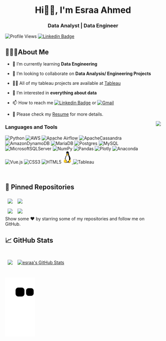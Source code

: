 <h1 align="center">Hi👋🏻, I'm Esraa Ahmed</h1>
<h3 align="center">Data Analyst | Data Engineer</h3>

![Profile Views](https://komarev.com/ghpvc/?username=essraahmed&color=blue)
[![Linkedin Badge](https://img.shields.io/badge/-esraahmed-0072b1?style=flat&logo=Linkedin&logoColor=white)](https://www.linkedin.com/in/esraa-ahmed-ibrahim2/ "Connect on LinkedIn")


## 👩🏻‍💻About Me

- 🌱 I’m currently learning **Data Engineering**

- 👯 I’m looking to collaborate on **Data Analysis/ Engineering Projects**

- 👨‍💻 All of my tableau projects are available at [Tableau](https://tabsoft.co/3mWIejc)

- 👀 I’m interested in **everything about data**

- 📫 How to reach me [![Linkedin Badge](https://img.shields.io/badge/-esraahmed-0072b1?style=flat&logo=Linkedin&logoColor=white)](https://www.linkedin.com/in/esraa-ahmed-ibrahim2/ "Connect on LinkedIn") or [![Gmail](https://img.shields.io/badge/-esraaahmedibrahim2-c14438?style=flat&logo=Gmail&logoColor=white)](https://mail.google.com/mail/?view=cm&fs=1&to=esraaahmedibrahim2@gmail.com)

- 📄 Please check my [Resume](https://drive.google.com/file/d/181-k6SeECL3HZJxrY_XCw_mTysxQ0FBB/view?usp=sharing) for more details.


<img src="https://media.giphy.com/media/VekcnHOwOI5So/giphy.gif" align="right" height="220" />

### Languages and Tools

![Python](https://img.shields.io/badge/python-3670A0?style=flat&logo=python&logoColor=ffdd54) 
![AWS](https://img.shields.io/badge/AWS-%23FF9900.svg?style=flat&logo=amazon-aws&logoColor=white) 
![Apache Airflow](https://img.shields.io/badge/Apache%20Airflow-017CEE?style=flat&logo=Apache%20Airflow&logoColor=white) 
![ApacheCassandra](https://img.shields.io/badge/cassandra-%231287B1.svg?style=flat&logo=apache-cassandra&logoColor=white) 
![AmazonDynamoDB](https://img.shields.io/badge/Amazon%20DynamoDB-4053D6?style=flat&logo=Amazon%20DynamoDB&logoColor=white) 
![MariaDB](https://img.shields.io/badge/MariaDB-003545?style=flat&logo=mariadb&logoColor=white) 
![Postgres](https://img.shields.io/badge/postgres-%23316192.svg?style=flat&logo=postgresql&logoColor=white) 
![MySQL](https://img.shields.io/badge/mysql-%2300f.svg?style=flat&logo=mysql&logoColor=white) 
![MicrosoftSQLServer](https://img.shields.io/badge/Microsoft%20SQL%20Sever-CC2927?style=flat&logo=microsoft%20sql%20server&logoColor=white) 
![NumPy](https://img.shields.io/badge/numpy-%23013243.svg?style=flat&logo=numpy&logoColor=white) 
![Pandas](https://img.shields.io/badge/pandas-%23150458.svg?style=flat&logo=pandas&logoColor=white) 
![Plotly](https://img.shields.io/badge/Plotly-%233F4F75.svg?style=flat&logo=plotly&logoColor=white)
![Anaconda](https://img.shields.io/badge/Anaconda-%2344A833.svg?style=flat&logo=anaconda&logoColor=white) 
![Vue.js](https://img.shields.io/badge/vuejs-%2335495e.svg?style=flat&logo=vuedotjs&logoColor=%234FC08D) 
![CSS3](https://img.shields.io/badge/css3-%231572B6.svg?style=flat&logo=css3&logoColor=white) 
![HTML5](https://img.shields.io/badge/html5-%23E34F26.svg?style=flat&logo=html5&logoColor=white) 
<a href="https://www.linux.org/" target="_blank"> 
<img src="https://raw.githubusercontent.com/devicons/devicon/master/icons/linux/linux-original.svg" alt="linux" width="30" height="40"/> </a>
![Tableau](https://img.shields.io/badge/Tableau-E97627?style=for-the-badge&logo=Tableau&logoColor=white)

<br>

## 📌 Pinned Repositories 



<a href="https://github.com/essraahmed/Data-Modeling-with-Postgres">
  <img align="left" style="margin:0.5rem" src="https://github-readme-stats.vercel.app/api/pin/?username=essraahmed&repo=Data-Modeling-with-Postgres&title_color=ffffff&text_color=c9cacc&icon_color=4AB197&bg_color=1A2B34" />
</a>


<a href="https://github.com/essraahmed/Data-Warehouse-With-Redshift">
  <img align="center" style="margin:0.5rem" src="https://github-readme-stats.vercel.app/api/pin/?username=essraahmed&repo=Data-Warehouse-With-Redshift&title_color=ffffff&text_color=c9cacc&icon_color=4AB197&bg_color=1A2B34" />
</a>

<br>
<a href="https://github.com/essraahmed/Data-Deduplication-using-AWS-Lake-Formation-FindMatches">
  <img align="left" style="margin:0.5rem" src="https://github-readme-stats.vercel.app/api/pin/?username=essraahmed&repo=Data-Deduplication-using-AWS-Lake-Formation-FindMatches&title_color=ffffff&text_color=c9cacc&icon_color=4AB197&bg_color=1A2B34" />
</a>


<a href="https://github.com/essraahmed/Communicate-Data-Findings">
  <img align="center" style="margin:0.5rem" src="https://github-readme-stats.vercel.app/api/pin/?username=essraahmed&repo=Communicate-Data-Findings&title_color=ffffff&text_color=c9cacc&icon_color=4AB197&bg_color=1A2B34" />
</a>

<br>
Show some ❤️ by starring some of my repositories and follow me on GitHub.

<br>

## &#x1f4c8; GitHub Stats 

<br>

<a href="https://github.com/essraahmed">
  <img align="left" style="margin:0.5rem" src="https://github-readme-stats.vercel.app/api/top-langs/?username=essraahmed&hide=html,css&title_color=ffffff&text_color=c9cacc&icon_color=4AB197&bg_color=1A2B34" />
</a> 


<a href="https://github.com/essraahmed">
  <img align="center" style="margin:0.5rem" src="https://github-readme-stats.vercel.app/api?username=essraahmed&show_icons=true&line_height=27&count_private=true&title_color=ffffff&text_color=c9cacc&icon_color=4AB097&bg_color=1A2B34" alt="esraa's GitHub Stats" />
</a>

<br>
<br>


![Snake animation](https://github.com/essraahmed/essraahmed/blob/output/github-contribution-grid-snake.svg)
